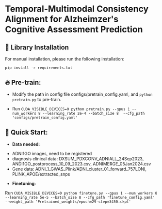 # Temporal-Multimodal Consistency Alignment for Alzheimzer's Cognitive Assessment Prediction

## 🚀 Library Installation

For manual installation, please run the following installation:
```
pip install -r requirements.txt
```

## 🔥 Pre-train:

* Modify the path in config file configs/pretrain_config.yaml, and ```python pretrain.py``` to pre-train.

* Run `CUDA_VISIBLE_DEVICES=0 python pretrain.py --gpus 1 --num_workers 8 --learning_rate 2e-4 --batch_size 8  --cfg_path 'configs/pretrain_config.yaml' `


## 🌟 Quick Start:

* **Data needed:**
- ADNI1GO images, need to be registered
- diagnosis clinical data: DXSUM_PDXCONV_ADNIALL_24Sep2023, ANDI1GO_postprocess_10_09_2023.csv, ADNIMERGE_05Jan2024.csv
- Gene data: ADNI_1_GWAS_Plink/ADNI_cluster_01_forward_757LONI, PLINK_APOE/extracted_snps

* **Finetuning:**

Run `CUDA_VISIBLE_DEVICES=0 python finetune.py --gpus 1 --num_workers 8 --learning_rate 5e-5 --batch_size 8 --cfg_path 'finetune_config.yaml' --weight_path 'Pretrained_weights/epoch=29-step=3450.ckpt' `